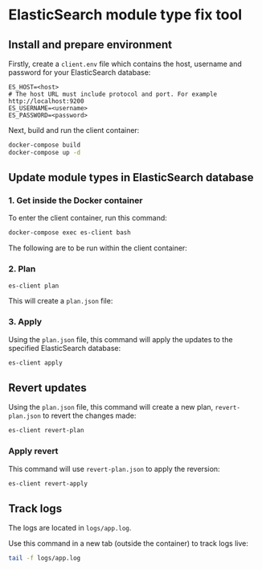 # ElasticSearch module type fix tool

## Install and prepare environment

Firstly, create a `client.env` file which contains the host, username and password for your ElasticSearch database:

```properties
ES_HOST=<host>
# The host URL must include protocol and port. For example http://localhost:9200
ES_USERNAME=<username>
ES_PASSWORD=<password>
```

Next, build and run the client container:

```sh
docker-compose build
docker-compose up -d
```

## Update module types in ElasticSearch database

### 1. Get inside the Docker container

To enter the client container, run this command:

```sh
docker-compose exec es-client bash
```

The following are to be run within the client container:

### 2. Plan

```sh
es-client plan
```

This will create a `plan.json` file:

### 3. Apply

Using the `plan.json` file, this command will apply the updates to the specified ElasticSearch database:

```sh
es-client apply
```

## Revert updates

Using the `plan.json` file, this command will create a new plan, `revert-plan.json` to revert the changes made:

```sh
es-client revert-plan
```

### Apply revert

This command will use `revert-plan.json` to apply the reversion:

```sh
es-client revert-apply
```

## Track logs

The logs are located in `logs/app.log`.

Use this command in a new tab (outside the container) to track logs live:

```sh
tail -f logs/app.log
```

